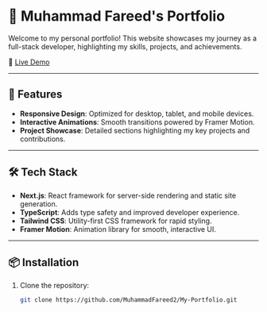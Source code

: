 
# 🎨 Muhammad Fareed's Portfolio

Welcome to my personal portfolio! This website showcases my journey as a full-stack developer, highlighting my skills, projects, and achievements.

🔗 [Live Demo](https://muhammadfareed.vercel.app)

---

## 🚀 Features

- **Responsive Design**: Optimized for desktop, tablet, and mobile devices.
- **Interactive Animations**: Smooth transitions powered by Framer Motion.
- **Project Showcase**: Detailed sections highlighting my key projects and contributions.

---

## 🛠 Tech Stack

- **Next.js**: React framework for server-side rendering and static site generation.
- **TypeScript**: Adds type safety and improved developer experience.
- **Tailwind CSS**: Utility-first CSS framework for rapid styling.
- **Framer Motion**: Animation library for smooth, interactive UI.

---

## 📦 Installation

1. Clone the repository:

   ```bash
   git clone https://github.com/MuhammadFareed2/My-Portfolio.git
